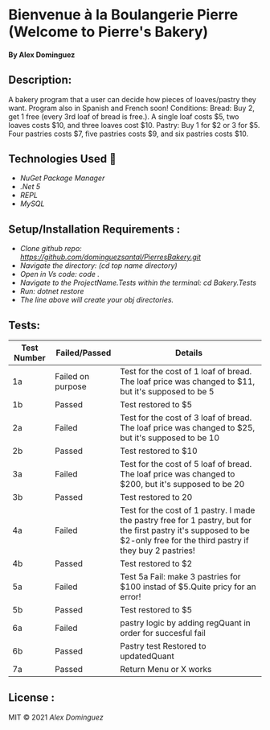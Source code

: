 # Bienvenue à la Boulangerie Pierre (Welcome to Pierre's Bakery)


#### By Alex Dominguez
## Description:
A bakery program that a user can decide how pieces of loaves/pastry they want.
Program also in Spanish and French soon!
Conditions: 
      Bread: Buy 2, get 1 free (every 3rd loaf of bread is free.). A single loaf costs $5, two loaves costs $10, and three loaves cost $10.
     Pastry: Buy 1 for $2 or 3 for $5. Four pastries costs $7, five pastries costs $9, and six pastries costs $10.


## Technologies Used :floppy_disk:
* _NuGet Package Manager_
* _.Net 5_
* _REPL_
* _MySQL_


## Setup/Installation Requirements :

* _Clone github repo: https://github.com/dominguezsantal/PierresBakery.git_
* _Navigate the directory: (cd top name directory)_
* _Open in Vs code: code ._
* _Navigate to the ProjectName.Tests within the terminal: cd Bakery.Tests_
* _Run: dotnet restore_
* _The line above will create your obj directories._

## Tests:
Test Number | Failed/Passed | Details | 
--- | --- | --- |
1a | Failed on purpose | Test for the cost of 1 loaf of bread. The loaf price was changed to $11, but it's supposed to be  5|
1b | Passed | Test restored to $5|
2a | Failed | Test for the cost of 3 loaf of bread. The loaf price was changed to $25, but it's supposed to be 10|
2b | Passed | Test restored to $10|
3a | Failed | Test for the cost of 5 loaf of bread. The loaf price was changed to $200, but it's supposed to be 20|
3b | Passed | Test restored to 20|
4a | Failed | Test for the cost of 1 pastry. I made the pastry free for 1 pastry, but for the first pastry it's supposed to be $2-only free for the third pastry if they buy 2 pastries!|
4b | Passed| Test restored to $2|
5a| Failed | Test 5a Fail: make 3 pastries for $100 instad of $5.Quite pricy for an error!|
5b| Passed | Test restored to $5|
6a| Failed | pastry logic by adding regQuant in order for succesful fail|
6b|Passed| Pastry test Restored to updatedQuant|
7a|Passed| Return Menu or X works|
## License :
MIT &copy; 2021 _Alex Dominguez_
